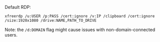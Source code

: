 Default RDP:
```
xfreerdp /u:USER /p:PASS /cert:ignore /v:IP /clipboard /cert:ignore /size:1920x1080 /drive:NAME,PATH_TO_DRIVE
```
Note: the `/d:DOMAIN` flag might cause issues with non-domain-connected users.

